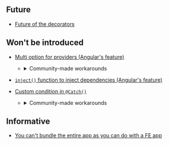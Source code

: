 ## Future

- [Future of the decorators](https://github.com/nestjs/nest/issues/10959#issuecomment-1406131938)

## Won't be introduced

- [Multi option for providers (Angular's feature)](https://github.com/nestjs/nest/issues/770#issuecomment-1412029060)

  - <details><summary>Community-made workarounds</summary>

    1. https://dev.to/micalevisk/nestjs-tip-multi-value-providers-almost-like-multi-from-angular-1c63
    2. https://github.com/Sikora00/multi

    </details>

- [`inject()` function to inject dependencies (Angular's feature)](https://github.com/nestjs/nest/issues/10586#issuecomment-1324707932)

- [Custom condition in `@Catch()`](https://github.com/nestjs/nest/issues/4516)
  - <details><summary>Community-made workarounds</summary>

    1. https://dev.to/micalevisk/nestjs-tip-fine-grained-exception-filtering-for-the-same-exception-class-5ha5

    </details>

## Informative

- [You can't bundle the entire app as you can do with a FE app](https://github.com/nestjs/nest/issues/1706#issuecomment-579248915)
